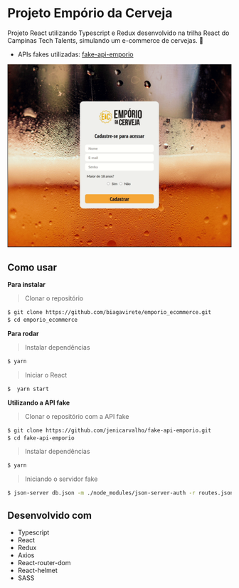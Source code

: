 # Projeto Empório da Cerveja

Projeto React utilizando Typescript e Redux desenvolvido na trilha React do Campinas Tech Talents, simulando um e-commerce de cervejas.  :beer:

* APIs fakes utilizadas: <a href="https://github.com/jenicarvalho/fake-api-emporio">fake-api-emporio</a>

<p align="center" width="50%"><img src="https://github.com/biagavirete/emporio_ecommerce/blob/master/src/assets/emporio-cerveja.gif"></p>

## Como usar

**Para instalar**
> Clonar o repositório

```bash
$ git clone https://github.com/biagavirete/emporio_ecommerce.git
$ cd emporio_ecommerce
```

**Para rodar**
> Instalar dependências

```bash
$ yarn
```

> Iniciar o React

```bash
$  yarn start
```

**Utilizando a API fake**

> Clonar o repositório com a API fake

```bash
$ git clone https://github.com/jenicarvalho/fake-api-emporio.git
$ cd fake-api-emporio
```

> Instalar dependências

```bash
$ yarn
```

> Iniciando o servidor fake

```bash
$ json-server db.json -m ./node_modules/json-server-auth -r routes.json --port 4000
```

## Desenvolvido com

* Typescript
* React
* Redux
* Axios
* React-router-dom
* React-helmet
* SASS
